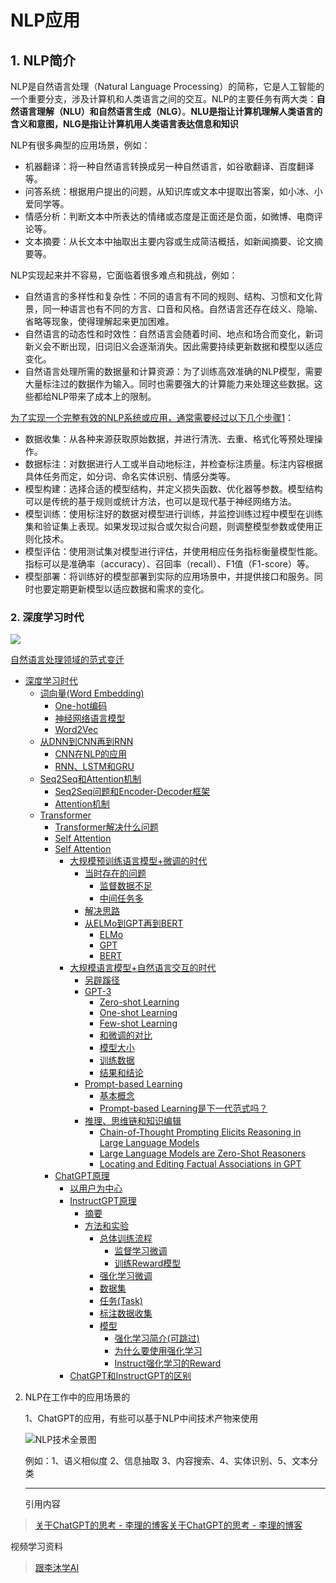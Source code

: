 # NLP应用

## 1. NLP简介

NLP是自然语言处理（Natural Language Processing）的简称，它是人工智能的一个重要分支，涉及计算机和人类语言之间的交互。NLP的主要任务有两大类：**自然语言理解（NLU）和自然语言生成（NLG）**。**NLU是指让计算机理解人类语言的含义和意图，NLG是指让计算机用人类语言表达信息和知识**

NLP有很多典型的应用场景，例如：

- 机器翻译：将一种自然语言转换成另一种自然语言，如谷歌翻译、百度翻译等。
- 问答系统：根据用户提出的问题，从知识库或文本中提取出答案，如小冰、小爱同学等。
- 情感分析：判断文本中所表达的情绪或态度是正面还是负面，如微博、电商评论等。
- 文本摘要：从长文本中抽取出主要内容或生成简洁概括，如新闻摘要、论文摘要等。

NLP实现起来并不容易，它面临着很多难点和挑战，例如：

- 自然语言的多样性和复杂性：不同的语言有不同的规则、结构、习惯和文化背景，同一种语言也有不同的方言、口音和风格。自然语言还存在歧义、隐喻、省略等现象，使得理解起来更加困难。
- 自然语言的动态性和时效性：自然语言会随着时间、地点和场合而变化，新词新义会不断出现，旧词旧义会逐渐消失。因此需要持续更新数据和模型以适应变化。
- 自然语言处理所需的数据量和计算资源：为了训练高效准确的NLP模型，需要大量标注过的数据作为输入。同时也需要强大的计算能力来处理这些数据。这些都给NLP带来了成本上的限制。

[为了实现一个完整有效的NLP系统或应用，通常需要经过以下几个步骤](https://easyai.tech/ai-definition/nlp/)[1](https://easyai.tech/ai-definition/nlp/)：

- 数据收集：从各种来源获取原始数据，并进行清洗、去重、格式化等预处理操作。
- 数据标注：对数据进行人工或半自动地标注，并检查标注质量。标注内容根据具体任务而定，如分词、命名实体识别、情感分类等。
- 模型构建：选择合适的模型结构，并定义损失函数、优化器等参数。模型结构可以是传统的基于规则或统计方法，也可以是现代基于神经网络方法。
- 模型训练：使用标注好的数据对模型进行训练，并监控训练过程中模型在训练集和验证集上表现。如果发现过拟合或欠拟合问题，则调整模型参数或使用正则化技术。
- 模型评估：使用测试集对模型进行评估，并使用相应任务指标衡量模型性能。指标可以是准确率（accuracy）、召回率（recall）、F1值（F1-score）等。
- 模型部署：将训练好的模型部署到实际的应用场景中，并提供接口和服务。同时也要定期更新模型以适应数据和需求的变化。

### 2. 深度学习时代

![](/Users/zhangbo/Downloads/20191019231950281.png)

[自然语言处理领域的范式变迁](http://fancyerii.github.io/2023/02/20/about-chatgpt/#%E8%87%AA%E7%84%B6%E8%AF%AD%E8%A8%80%E5%A4%84%E7%90%86%E9%A2%86%E5%9F%9F%E7%9A%84%E8%8C%83%E5%BC%8F%E5%8F%98%E8%BF%81)

- [深度学习时代](http://fancyerii.github.io/2023/02/20/about-chatgpt/#%E6%B7%B1%E5%BA%A6%E5%AD%A6%E4%B9%A0%E6%97%B6%E4%BB%A3)
  - [词向量(Word Embedding)](http://fancyerii.github.io/2023/02/20/about-chatgpt/#%E8%AF%8D%E5%90%91%E9%87%8Fword-embedding)
    - [One-hot编码](http://fancyerii.github.io/2023/02/20/about-chatgpt/#one-hot%E7%BC%96%E7%A0%81)
    - [神经网络语言模型](http://fancyerii.github.io/2023/02/20/about-chatgpt/#%E7%A5%9E%E7%BB%8F%E7%BD%91%E7%BB%9C%E8%AF%AD%E8%A8%80%E6%A8%A1%E5%9E%8B)
    - [Word2Vec](http://fancyerii.github.io/2023/02/20/about-chatgpt/#word2vec)
  - [从DNN到CNN再到RNN](http://fancyerii.github.io/2023/02/20/about-chatgpt/#%E4%BB%8Ednn%E5%88%B0cnn%E5%86%8D%E5%88%B0rnn)
    - [CNN在NLP的应用](http://fancyerii.github.io/2023/02/20/about-chatgpt/#cnn%E5%9C%A8nlp%E7%9A%84%E5%BA%94%E7%94%A8)
    - [RNN、LSTM和GRU](http://fancyerii.github.io/2023/02/20/about-chatgpt/#rnnlstm%E5%92%8Cgru)
  - [Seq2Seq和Attention机制](http://fancyerii.github.io/2023/02/20/about-chatgpt/#seq2seq%E5%92%8Cattention%E6%9C%BA%E5%88%B6)
    - [Seq2Seq问题和Encoder-Decoder框架](http://fancyerii.github.io/2023/02/20/about-chatgpt/#seq2seq%E9%97%AE%E9%A2%98%E5%92%8Cencoder-decoder%E6%A1%86%E6%9E%B6)
    - [Attention机制](http://fancyerii.github.io/2023/02/20/about-chatgpt/#attention%E6%9C%BA%E5%88%B6)
  - [Transformer](http://fancyerii.github.io/2023/02/20/about-chatgpt/#transformer)
    - [Transformer解决什么问题](http://fancyerii.github.io/2023/02/20/about-chatgpt/#transformer%E8%A7%A3%E5%86%B3%E4%BB%80%E4%B9%88%E9%97%AE%E9%A2%98)
    - [Self Attention](http://fancyerii.github.io/2023/02/20/about-chatgpt/#self-attention)
    - [Self Attention](http://fancyerii.github.io/2023/02/20/about-chatgpt/#self-attention)
      - [大规模预训练语言模型+微调的时代](http://fancyerii.github.io/2023/02/20/about-chatgpt/#%E5%A4%A7%E8%A7%84%E6%A8%A1%E9%A2%84%E8%AE%AD%E7%BB%83%E8%AF%AD%E8%A8%80%E6%A8%A1%E5%9E%8B%E5%BE%AE%E8%B0%83%E7%9A%84%E6%97%B6%E4%BB%A3)
        - [当时存在的问题](http://fancyerii.github.io/2023/02/20/about-chatgpt/#%E5%BD%93%E6%97%B6%E5%AD%98%E5%9C%A8%E7%9A%84%E9%97%AE%E9%A2%98)
          - [监督数据不足](http://fancyerii.github.io/2023/02/20/about-chatgpt/#%E7%9B%91%E7%9D%A3%E6%95%B0%E6%8D%AE%E4%B8%8D%E8%B6%B3)
          - [中间任务多](http://fancyerii.github.io/2023/02/20/about-chatgpt/#%E4%B8%AD%E9%97%B4%E4%BB%BB%E5%8A%A1%E5%A4%9A)
        - [解决思路](http://fancyerii.github.io/2023/02/20/about-chatgpt/#%E8%A7%A3%E5%86%B3%E6%80%9D%E8%B7%AF)
        - [从ELMo到GPT再到BERT](http://fancyerii.github.io/2023/02/20/about-chatgpt/#%E4%BB%8Eelmo%E5%88%B0gpt%E5%86%8D%E5%88%B0bert)
          - [ELMo](http://fancyerii.github.io/2023/02/20/about-chatgpt/#elmo)
          - [GPT](http://fancyerii.github.io/2023/02/20/about-chatgpt/#gpt)
          - [BERT](http://fancyerii.github.io/2023/02/20/about-chatgpt/#bert)
      - [大规模语言模型+自然语言交互的时代](http://fancyerii.github.io/2023/02/20/about-chatgpt/#%E5%A4%A7%E8%A7%84%E6%A8%A1%E8%AF%AD%E8%A8%80%E6%A8%A1%E5%9E%8B%E8%87%AA%E7%84%B6%E8%AF%AD%E8%A8%80%E4%BA%A4%E4%BA%92%E7%9A%84%E6%97%B6%E4%BB%A3)
        - [另辟蹊径](http://fancyerii.github.io/2023/02/20/about-chatgpt/#%E5%8F%A6%E8%BE%9F%E8%B9%8A%E5%BE%84)
        - [GPT-3](http://fancyerii.github.io/2023/02/20/about-chatgpt/#gpt-3)
          - [Zero-shot Learning](http://fancyerii.github.io/2023/02/20/about-chatgpt/#zero-shot-learning)
          - [One-shot Learning](http://fancyerii.github.io/2023/02/20/about-chatgpt/#one-shot-learning)
          - [Few-shot Learning](http://fancyerii.github.io/2023/02/20/about-chatgpt/#few-shot-learning)
          - [和微调的对比](http://fancyerii.github.io/2023/02/20/about-chatgpt/#%E5%92%8C%E5%BE%AE%E8%B0%83%E7%9A%84%E5%AF%B9%E6%AF%94)
          - [模型大小](http://fancyerii.github.io/2023/02/20/about-chatgpt/#%E6%A8%A1%E5%9E%8B%E5%A4%A7%E5%B0%8F)
          - [训练数据](http://fancyerii.github.io/2023/02/20/about-chatgpt/#%E8%AE%AD%E7%BB%83%E6%95%B0%E6%8D%AE)
          - [结果和结论](http://fancyerii.github.io/2023/02/20/about-chatgpt/#%E7%BB%93%E6%9E%9C%E5%92%8C%E7%BB%93%E8%AE%BA)
        - [Prompt-based Learning](http://fancyerii.github.io/2023/02/20/about-chatgpt/#prompt-based-learning)
          - [基本概念](http://fancyerii.github.io/2023/02/20/about-chatgpt/#%E5%9F%BA%E6%9C%AC%E6%A6%82%E5%BF%B5)
          - [Prompt-based Learning是下一代范式吗？](http://fancyerii.github.io/2023/02/20/about-chatgpt/#prompt-based-learning%E6%98%AF%E4%B8%8B%E4%B8%80%E4%BB%A3%E8%8C%83%E5%BC%8F%E5%90%97)
        - [推理、思维链和知识编辑](http://fancyerii.github.io/2023/02/20/about-chatgpt/#%E6%8E%A8%E7%90%86%E6%80%9D%E7%BB%B4%E9%93%BE%E5%92%8C%E7%9F%A5%E8%AF%86%E7%BC%96%E8%BE%91)
          - [Chain-of-Thought Prompting Elicits Reasoning in Large Language Models](http://fancyerii.github.io/2023/02/20/about-chatgpt/#chain-of-thought-prompting-elicits-reasoning-in-large-language-models)
          - [Large Language Models are Zero-Shot Reasoners](http://fancyerii.github.io/2023/02/20/about-chatgpt/#large-language-models-are-zero-shot-reasoners)
          - [Locating and Editing Factual Associations in GPT](http://fancyerii.github.io/2023/02/20/about-chatgpt/#locating-and-editing-factual-associations-in-gpt)
    - [ChatGPT原理](http://fancyerii.github.io/2023/02/20/about-chatgpt/#chatgpt%E5%8E%9F%E7%90%86)
      - [以用户为中心](http://fancyerii.github.io/2023/02/20/about-chatgpt/#%E4%BB%A5%E7%94%A8%E6%88%B7%E4%B8%BA%E4%B8%AD%E5%BF%83)
      - [InstructGPT原理](http://fancyerii.github.io/2023/02/20/about-chatgpt/#instructgpt%E5%8E%9F%E7%90%86)
        - [摘要](http://fancyerii.github.io/2023/02/20/about-chatgpt/#%E6%91%98%E8%A6%81)
        - [方法和实验](http://fancyerii.github.io/2023/02/20/about-chatgpt/#%E6%96%B9%E6%B3%95%E5%92%8C%E5%AE%9E%E9%AA%8C)
          - [总体训练流程](http://fancyerii.github.io/2023/02/20/about-chatgpt/#%E6%80%BB%E4%BD%93%E8%AE%AD%E7%BB%83%E6%B5%81%E7%A8%8B)
            - [监督学习微调](http://fancyerii.github.io/2023/02/20/about-chatgpt/#%E7%9B%91%E7%9D%A3%E5%AD%A6%E4%B9%A0%E5%BE%AE%E8%B0%83)
            - [训练Reward模型](http://fancyerii.github.io/2023/02/20/about-chatgpt/#%E8%AE%AD%E7%BB%83reward%E6%A8%A1%E5%9E%8B)
          - [强化学习微调](http://fancyerii.github.io/2023/02/20/about-chatgpt/#%E5%BC%BA%E5%8C%96%E5%AD%A6%E4%B9%A0%E5%BE%AE%E8%B0%83)
          - [数据集](http://fancyerii.github.io/2023/02/20/about-chatgpt/#%E6%95%B0%E6%8D%AE%E9%9B%86)
          - [任务(Task)](http://fancyerii.github.io/2023/02/20/about-chatgpt/#%E4%BB%BB%E5%8A%A1task)
          - [标注数据收集](http://fancyerii.github.io/2023/02/20/about-chatgpt/#%E6%A0%87%E6%B3%A8%E6%95%B0%E6%8D%AE%E6%94%B6%E9%9B%86)
          - [模型](http://fancyerii.github.io/2023/02/20/about-chatgpt/#%E6%A8%A1%E5%9E%8B)
            - [强化学习简介(可跳过)](http://fancyerii.github.io/2023/02/20/about-chatgpt/#%E5%BC%BA%E5%8C%96%E5%AD%A6%E4%B9%A0%E7%AE%80%E4%BB%8B%E5%8F%AF%E8%B7%B3%E8%BF%87)
            - [为什么要使用强化学习](http://fancyerii.github.io/2023/02/20/about-chatgpt/#%E4%B8%BA%E4%BB%80%E4%B9%88%E8%A6%81%E4%BD%BF%E7%94%A8%E5%BC%BA%E5%8C%96%E5%AD%A6%E4%B9%A0)
            - [Instruct强化学习的Reward](http://fancyerii.github.io/2023/02/20/about-chatgpt/#instruct%E5%BC%BA%E5%8C%96%E5%AD%A6%E4%B9%A0%E7%9A%84reward)
      - [ChatGPT和InstructGPT的区别](http://fancyerii.github.io/2023/02/20/about-chatgpt/#chatgpt%E5%92%8Cinstructgpt%E7%9A%84%E5%8C%BA%E5%88%AB)
2. NLP在工作中的应用场景的
   
   1、ChatGPT的应用，有些可以基于NLP中间技术产物来使用
   
   ![NLP技术全景图](../images/NLP技术全景图.png)
   
   例如：1、语义相似度  2、信息抽取 3、内容搜索、4、实体识别、5、文本分类
   
   -------------
   
   引用内容

> [关于ChatGPT的思考 - 李理的博客](http://fancyerii.github.io/2023/02/20/about-chatgpt/#%E5%A4%A7%E8%A7%84%E6%A8%A1%E8%AF%AD%E8%A8%80%E6%A8%A1%E5%9E%8B%E8%87%AA%E7%84%B6%E8%AF%AD%E8%A8%80%E4%BA%A4%E4%BA%92%E7%9A%84%E6%97%B6%E4%BB%A3)[关于ChatGPT的思考 - 李理的博客](http://fancyerii.github.io/2023/02/20/about-chatgpt/#%E5%A4%A7%E8%A7%84%E6%A8%A1%E8%AF%AD%E8%A8%80%E6%A8%A1%E5%9E%8B%E8%87%AA%E7%84%B6%E8%AF%AD%E8%A8%80%E4%BA%A4%E4%BA%92%E7%9A%84%E6%97%B6%E4%BB%A3)

视频学习资料

> [跟李沐学AI](https://space.bilibili.com/1567748478)

